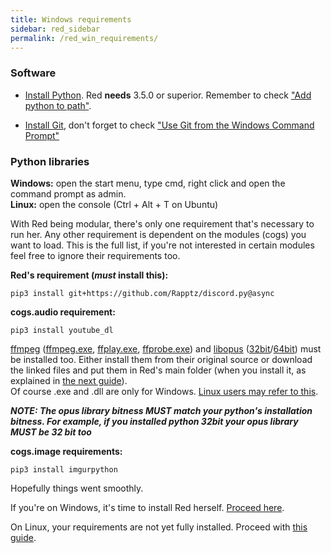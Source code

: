 ```yaml
---
title: Windows requirements
sidebar: red_sidebar
permalink: /red_win_requirements/
---
```

 
### Software
- [Install Python](https://www.python.org/downloads/). Red **needs** 3.5.0 or superior. Remember to check ["Add python to path"](http://i.imgur.com/dfsaVLx.png).  

- [Install Git](https://git-scm.com/download/win), don't forget to check ["Use Git from the Windows Command Prompt"](http://i.imgur.com/guis7EE.png)  

### Python libraries

**Windows:** open the start menu, type cmd, right click and open the command prompt as admin.  
**Linux:** open the console (Ctrl + Alt + T on Ubuntu)

With Red being modular, there's only one requirement that's necessary to run her. Any other requirement is dependent on the modules (cogs) you want to load. This is the full list, if you're not interested in certain modules feel free to ignore their requirements too.

**Red's requirement (_must_ install this):**

```
pip3 install git+https://github.com/Rapptz/discord.py@async
```

**cogs.audio requirement:**

```
pip3 install youtube_dl
```

[ffmpeg](https://www.ffmpeg.org/download.html) ([ffmpeg.exe](https://github.com/Twentysix26/Red-DiscordBot/raw/master/ffmpeg.exe), [ffplay.exe](https://github.com/Twentysix26/Red-DiscordBot/raw/master/ffplay.exe), [ffprobe.exe](https://github.com/Twentysix26/Red-DiscordBot/raw/master/ffprobe.exe)) and [libopus](https://www.opus-codec.org/downloads/) ([32bit](https://github.com/Twentysix26/Red-DiscordBot/raw/master/libopus-0.dll)/[64bit](https://cdn.discordapp.com/attachments/133049553984159745/155762132179222529/libopus-0.dll)) must be installed too. Either install them from their original source or download the linked files and put them in Red's main folder (when you  install it, as explained in [the next guide](/Red-Docs/red_install_win)).  
Of course .exe and .dll are only for Windows. [Linux users may refer to this](/Red-Docs/red_install_linux).

_**NOTE: The opus library bitness MUST match your python's installation bitness. For example, if you installed python 32bit your opus library MUST be 32 bit too**_

**cogs.image requirements:**

```
pip3 install imgurpython
```

Hopefully things went smoothly.  

If you're on Windows, it's time to install Red herself.
[Proceed here](/Red-Docs/red_install_win).  

On Linux, your requirements are not yet fully installed. Proceed with [this guide](/Red-Docs/red_install_linux).

